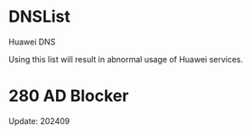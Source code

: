 # DNSList

Huawei DNS

Using this list will result in abnormal usage of Huawei services.

# 280 AD Blocker

Update: 202409
